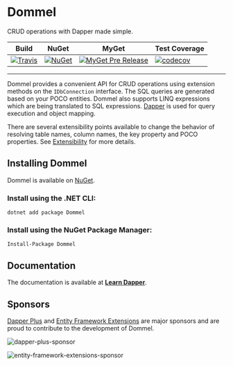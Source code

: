 # Dommel
CRUD operations with Dapper made simple.

| Build | NuGet | MyGet | Test Coverage |
| ----- | ----- | ----- | ------------- |
| [![Travis](https://img.shields.io/travis/com/henkmollema/Dommel?style=flat-square)](https://app.travis-ci.com/github/henkmollema/Dommel) | [![NuGet](https://img.shields.io/nuget/vpre/Dommel.svg?style=flat-square)](https://www.nuget.org/packages/Dommel) | [![MyGet Pre Release](https://img.shields.io/myget/dommel-ci/vpre/Dommel.svg?style=flat-square)](https://www.myget.org/feed/dommel-ci/package/nuget/Dommel) | [![codecov](https://codecov.io/gh/henkmollema/Dommel/branch/master/graph/badge.svg)](https://codecov.io/gh/henkmollema/Dommel) |

<hr>

Dommel provides a convenient API for CRUD operations using extension methods on the `IDbConnection` interface. The SQL queries are generated based on your POCO entities. Dommel also supports LINQ expressions which are being translated to SQL expressions. [Dapper](https://github.com/StackExchange/Dapper) is used for query execution and object mapping.

There are several extensibility points available to change the behavior of resolving table names, column names, the key property and POCO properties. See [Extensibility](https://www.learndapper.com/extensions/dommel#extensibility) for more details.

## Installing Dommel

Dommel is available on [NuGet](https://www.nuget.org/packages/Dommel).

### Install using the .NET CLI:
```
dotnet add package Dommel
```

### Install using the NuGet Package Manager:
```
Install-Package Dommel
```

## Documentation

The documentation is available at **[Learn Dapper](https://www.learndapper.com/extensions/dommel)**.

## Sponsors
[Dapper Plus](https://dapper-plus.net/) and [Entity Framework Extensions](https://entityframework-extensions.net/) are major sponsors and are proud to contribute to the development of Dommel.

![dapper-plus-sponsor](https://github.com/user-attachments/assets/e14fc116-436e-4746-a97b-27890a0b773b)

![entity-framework-extensions-sponsor](https://github.com/user-attachments/assets/f98d302c-9a1f-4073-9ac8-671e8628cc86)
